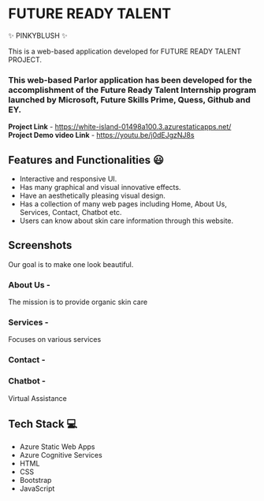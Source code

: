 # FUTURE READY TALENT
✨ PINKYBLUSH ✨

This is a web-based application developed for FUTURE READY TALENT PROJECT. 

### This web-based Parlor application has been developed for the accomplishment of the Future Ready Talent Internship program launched by Microsoft, Future Skills Prime, Quess, Github and EY.


**Project Link** - https://white-island-01498a100.3.azurestaticapps.net/
**Project Demo video Link** - https://youtu.be/j0dEJgzNJ8s


## Features and Functionalities 😃

- Interactive and responsive UI.
- Has many graphical and visual innovative effects.
- Have an aesthetically pleasing visual design.
- Has a collection of many web pages including Home, About Us, Services,   Contact, Chatbot  etc.
- Users can know about skin care information through this website.

## Screenshots

Our goal is to make one look beautiful.





### About Us -

The mission is to  provide organic skin care




### Services -
Focuses on various services




### Contact -




### Chatbot -

Virtual Assistance


## Tech Stack 💻

- Azure Static Web Apps
- Azure Cognitive Services
- HTML
- CSS
- Bootstrap
- JavaScript
